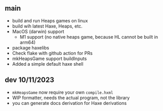 ## main
- build and run Heaps games on linux
- build wih latest Haxe, Heaps, etc.
- MacOS (darwin) support
    - M1 support (no native heaps game, because HL cannot be built in arm64)
- package haxelibs
- Check flake with github action for PRs
- mkHeapsGame support buildInputs
- Added a simple default haxe shell
## dev 10/11/2023
- `mkHeapsGame` now require your own `compile.hxml`
- WIP formatter, needs the actual program, not the library
- you can generate docs derivation for Haxe derivations